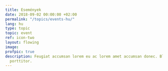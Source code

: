 ```yaml
---
title: Események
date: 2018-09-02 00:00:00 +02:00
permalink: "/topics/events-hu/"
lang: hu
type: topic
topic: event
ref: icon-two
layout: flowing
image:
profpic: true
description: Feugiat accumsan lorem eu ac lorem amet accumsan donec. Blandit orci
  porttitor.
---
```


